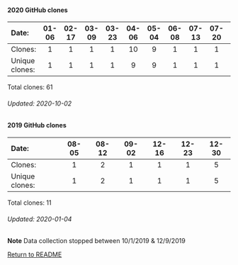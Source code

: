 #### 2020 GitHub clones
Date:   |       01-06   |       02-17   |       03-09   |       03-23   |       04-06   |       05-04   |       06-08   |       07-13   |  07-20  |  07-27  |  08-03  |  08-10  |  08-17  |  08-24  |  08-31  |  09-07  |  09-14  |  09-21
|:---   |:---:  |:---:  |:---:  |:---:  |:---:  |:---:  |:---:  |:---:  |:---:  |:---:  |:---:  |:---:  |:---:  |:---:  |:---:  |:---:  |:---:  |:---:
Clones: |       1       |       1       |       1       |       1       |       10      |       9       |       1       |       1       |  1      |  9      |  1      |  6      |  1      |  1      |  1      |  12     |  2      |  2
Unique            clones: |       1       |       1       |       1       |       1       |       9       |       9       |       1       |       1  |      1  |      8  |      1  |      6  |      1  |      1  |      1  |      8  |      1  |      2

Total clones: 61
###### Updated: 2020-10-02

#### 2019 GitHub clones
Date:    |        08-05   |    08-12   |   09-02  |  12-16  |  12-23 |    12-30
|:---    |:---:   |:---:  |:---:  |:---:  |:---: |:---:
Clones:  |        1       |    2       |    1  |  1      |  1     |      5  
Unique   clones:  |   1   |    2       |    1  |      1  |   1    |      5 

Total clones: 11
###### Updated: 2020-01-04
**Note**  Data collection stopped between 10/1/2019 & 12/9/2019

[Return to README](https://github.com/BradleyA/Start-registry-v2-script.1.0/blob/master/README.md#Start-registry-v2-script.1.0)
